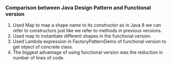 ### Comparison between Java Design Pattern and Functional version

1. Used Map to map a shape name to its constructor as in Java 8 we can refer to constructors just like we refer to methods in previous versions.
2. Used map to instantiate different shapes in the functional version.
3. Used Lambda expression in FactoryPatternDemo of functional version to get object of concrete class.
4. The biggest advantage of using functional version was the reduction in number of lines of code.
